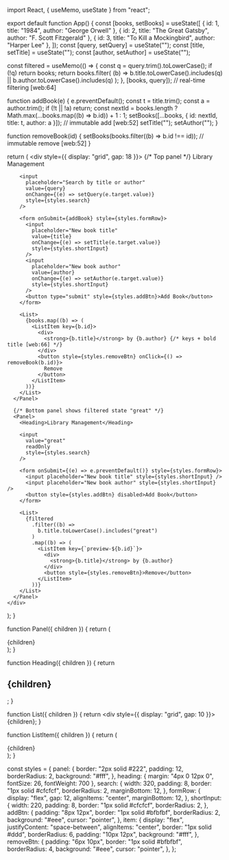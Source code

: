 import React, { useMemo, useState } from "react";

export default function App() {
  const [books, setBooks] = useState([
    { id: 1, title: "1984", author: "George Orwell" },
    { id: 2, title: "The Great Gatsby", author: "F. Scott Fitzgerald" },
    { id: 3, title: "To Kill a Mockingbird", author: "Harper Lee" },
  ]);
  const [query, setQuery] = useState("");
  const [title, setTitle] = useState("");
  const [author, setAuthor] = useState("");

  const filtered = useMemo(() => {
    const q = query.trim().toLowerCase();
    if (!q) return books;
    return books.filter(
      (b) =>
        b.title.toLowerCase().includes(q) ||
        b.author.toLowerCase().includes(q)
    );
  }, [books, query]); // real-time filtering [web:64]

  function addBook(e) {
    e.preventDefault();
    const t = title.trim();
    const a = author.trim();
    if (!t || !a) return;
    const nextId = books.length ? Math.max(...books.map((b) => b.id)) + 1 : 1;
    setBooks([...books, { id: nextId, title: t, author: a }]); // immutable add [web:52]
    setTitle("");
    setAuthor("");
  }

  function removeBook(id) {
    setBooks(books.filter((b) => b.id !== id)); // immutable remove [web:52]
  }

  return (
    <div style={{ display: "grid", gap: 18 }}>
      {/* Top panel */}
      <Panel>
        <Heading>Library Management</Heading>

        <input
          placeholder="Search by title or author"
          value={query}
          onChange={(e) => setQuery(e.target.value)}
          style={styles.search}
        />

        <form onSubmit={addBook} style={styles.formRow}>
          <input
            placeholder="New book title"
            value={title}
            onChange={(e) => setTitle(e.target.value)}
            style={styles.shortInput}
          />
          <input
            placeholder="New book author"
            value={author}
            onChange={(e) => setAuthor(e.target.value)}
            style={styles.shortInput}
          />
          <button type="submit" style={styles.addBtn}>Add Book</button>
        </form>

        <List>
          {books.map((b) => (
            <ListItem key={b.id}>
              <div>
                <strong>{b.title}</strong> by {b.author} {/* keys + bold title [web:66] */}
              </div>
              <button style={styles.removeBtn} onClick={() => removeBook(b.id)}>
                Remove
              </button>
            </ListItem>
          ))}
        </List>
      </Panel>

      {/* Bottom panel shows filtered state "great" */}
      <Panel>
        <Heading>Library Management</Heading>

        <input
          value="great"
          readOnly
          style={styles.search}
        />

        <form onSubmit={(e) => e.preventDefault()} style={styles.formRow}>
          <input placeholder="New book title" style={styles.shortInput} />
          <input placeholder="New book author" style={styles.shortInput} />
          <button style={styles.addBtn} disabled>Add Book</button>
        </form>

        <List>
          {filtered
            .filter((b) =>
              b.title.toLowerCase().includes("great")
            )
            .map((b) => (
              <ListItem key={`preview-${b.id}`}>
                <div>
                  <strong>{b.title}</strong> by {b.author}
                </div>
                <button style={styles.removeBtn}>Remove</button>
              </ListItem>
            ))}
        </List>
      </Panel>
    </div>
  );
}

function Panel({ children }) {
  return (
    <div style={styles.panel}>
      {children}
    </div>
  );
}

function Heading({ children }) {
  return <h2 style={styles.heading}>{children}</h2>;
}

function List({ children }) {
  return <div style={{ display: "grid", gap: 10 }}>{children}</div>;
}

function ListItem({ children }) {
  return (
    <div style={styles.item}>
      {children}
    </div>
  );
}

const styles = {
  panel: {
    border: "2px solid #222",
    padding: 12,
    borderRadius: 2,
    background: "#fff",
  },
  heading: { margin: "4px 0 12px 0", fontSize: 26, fontWeight: 700 },
  search: {
    width: 320,
    padding: 8,
    border: "1px solid #cfcfcf",
    borderRadius: 2,
    marginBottom: 12,
  },
  formRow: {
    display: "flex",
    gap: 12,
    alignItems: "center",
    marginBottom: 12,
  },
  shortInput: {
    width: 220,
    padding: 8,
    border: "1px solid #cfcfcf",
    borderRadius: 2,
  },
  addBtn: {
    padding: "8px 12px",
    border: "1px solid #bfbfbf",
    borderRadius: 2,
    background: "#eee",
    cursor: "pointer",
  },
  item: {
    display: "flex",
    justifyContent: "space-between",
    alignItems: "center",
    border: "1px solid #ddd",
    borderRadius: 6,
    padding: "10px 12px",
    background: "#fff",
  },
  removeBtn: {
    padding: "6px 10px",
    border: "1px solid #bfbfbf",
    borderRadius: 4,
    background: "#eee",
    cursor: "pointer",
  },
};
